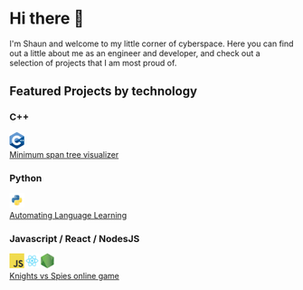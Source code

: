 # Hi there 👋

I'm Shaun and welcome to my little corner of cyberspace. Here you can find out a little about me as an engineer and developer, and check out a selection of projects that I am most proud of.   

## Featured Projects by technology 

### C++
[<img align="left" style="margin-right:10px" target="_blank" alt="C plus plus" width="26px" src="https://github.com/PrinceCorwin/Useful-tech-icons/blob/main/images/Cplusplus.png?raw=true" />](https://github.com/PrinceCorwin/Useful-tech-icons/blob/main/images/Cplusplus.png "C++")
<br>

[Minimum span tree visualizer](https://github.com/Blargian/min_span_tree_visualizer)

### Python
[<img align="left" style="margin-right:10px" target="_blank" alt="Python" width="26px" src="https://github.com/PrinceCorwin/Useful-tech-icons/blob/main/images/python.png?raw=true" />](https://github.com/PrinceCorwin/Useful-tech-icons/blob/main/images/python.png "Python")
<br>

[Automating Language Learning](https://github.com/Blargian/AnkiAdder)

 ### Javascript / React / NodesJS 
 [<img align="left" style="margin-right:1px" target="_blank" alt="JavaScript" width="26px" src="https://github.com/PrinceCorwin/Useful-tech-icons/blob/main/images/javascript.png?raw=true" />](https://github.com/PrinceCorwin/Useful-tech-icons/blob/main/images/javascript.png "Javascript")[<img align="left" style="margin-right:1px" target="_blank" alt="React" width="26px" src="https://github.com/PrinceCorwin/Useful-tech-icons/blob/main/images/react.png?raw=true"/>](https://github.com/PrinceCorwin/Useful-tech-icons/blob/main/images/react.png "React")[<img align="left" style="margin-right:10px" target="_blank" alt="NodeJS" width="26px" src="https://github.com/PrinceCorwin/Useful-tech-icons/blob/main/images/nodejs.png?raw=true" />](https://github.com/PrinceCorwin/Useful-tech-icons/blob/main/images/nodejs.png "node.js")
<br>

[Knights vs Spies online game](https://github.com/Blargian/spyspy)




